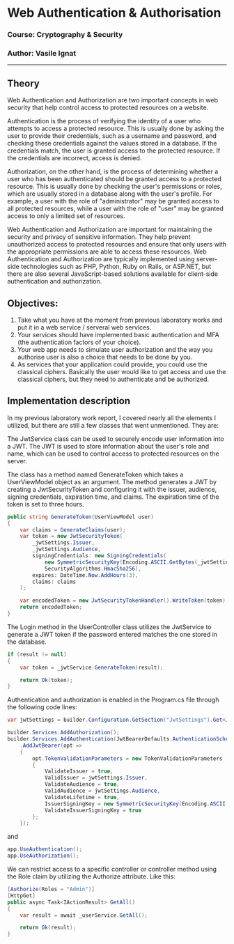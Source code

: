 # Web Authentication & Authorisation

### Course: Cryptography & Security

### Author: Vasile Ignat

---

## Theory

Web Authentication and Authorization are two important concepts in web security that help control access to protected resources on a website.

Authentication is the process of verifying the identity of a user who attempts to access a protected resource. This is usually done by asking the user to provide their credentials, such as a username and password, and checking these credentials against the values stored in a database. If the credentials match, the user is granted access to the protected resource. If the credentials are incorrect, access is denied.

Authorization, on the other hand, is the process of determining whether a user who has been authenticated should be granted access to a protected resource. This is usually done by checking the user's permissions or roles, which are usually stored in a database along with the user's profile. For example, a user with the role of "administrator" may be granted access to all protected resources, while a user with the role of "user" may be granted access to only a limited set of resources.

Web Authentication and Authorization are important for maintaining the security and privacy of sensitive information. They help prevent unauthorized access to protected resources and ensure that only users with the appropriate permissions are able to access these resources. Web Authentication and Authorization are typically implemented using server-side technologies such as PHP, Python, Ruby on Rails, or ASP.NET, but there are also several JavaScript-based solutions available for client-side authentication and authorization.

## Objectives:

1. Take what you have at the moment from previous laboratory works and put it in a web service / serveral web services.
2. Your services should have implemented basic authentication and MFA (the authentication factors of your choice).
3. Your web app needs to simulate user authorization and the way you authorise user is also a choice that needs to be done by you.
4. As services that your application could provide, you could use the classical ciphers. Basically the user would like to get access and use the classical ciphers, but they need to authenticate and be authorized.

## Implementation description

In my previous laboratory work report, I covered nearly all the elements I utilized, but there are still a few classes that went unmentioned. They are:

The JwtService class can be used to securely encode user information into a JWT. The JWT is used to store information about the user's role and name, which can be used to control access to protected resources on the server.

The class has a method named GenerateToken which takes a UserViewModel object as an argument. The method generates a JWT by creating a JwtSecurityToken and configuring it with the issuer, audience, signing credentials, expiration time, and claims. The expiration time of the token is set to three hours.

```c#
public string GenerateToken(UserViewModel user)
{
    var claims = GenerateClaims(user);
    var token = new JwtSecurityToken(
        _jwtSettings.Issuer,
        _jwtSettings.Audience,
        signingCredentials: new SigningCredentials(
            new SymmetricSecurityKey(Encoding.ASCII.GetBytes(_jwtSettings.SigningKey)),
            SecurityAlgorithms.HmacSha256),
        expires: DateTime.Now.AddHours(3),
        claims: claims
    );

    var encodedToken = new JwtSecurityTokenHandler().WriteToken(token);
    return encodedToken;
}
```

The Login method in the UserController class utilizes the JwtService to generate a JWT token if the password entered matches the one stored in the database.

```c#
if (result != null)
{
    var token = _jwtService.GenerateToken(result);

    return Ok(token);
}
```

Authentication and authorization is enabled in the Program.cs file through the following code lines:

```c#
var jwtSettings = builder.Configuration.GetSection("JwtSettings").Get<JwtSettings>();

builder.Services.AddAuthorization();
builder.Services.AddAuthentication(JwtBearerDefaults.AuthenticationScheme)
    .AddJwtBearer(opt =>
    {
        opt.TokenValidationParameters = new TokenValidationParameters
        {
            ValidateIssuer = true,
            ValidIssuer = jwtSettings.Issuer,
            ValidateAudience = true,
            ValidAudience = jwtSettings.Audience,
            ValidateLifetime = true,
            IssuerSigningKey = new SymmetricSecurityKey(Encoding.ASCII.GetBytes(jwtSettings.SigningKey)),
            ValidateIssuerSigningKey = true
        };
    });
```

and

```c#
app.UseAuthentication();
app.UseAuthorization();
```

We can restrict access to a specific controller or controller method using the Role claim by utilizing the Authorize attribute. Like this:

```c#
[Authorize(Roles = "Admin")]
[HttpGet]
public async Task<IActionResult> GetAll()
{
    var result = await _userService.GetAll();

    return Ok(result);
}
```
